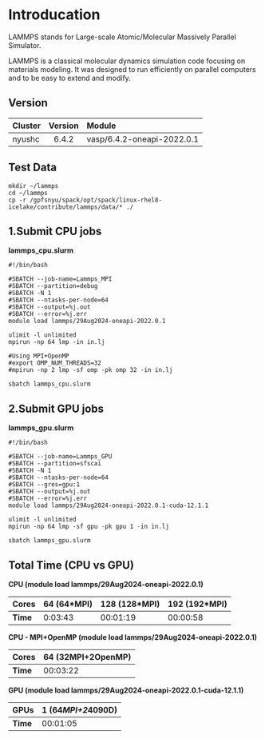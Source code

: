 # Introducation

LAMMPS stands for Large-scale Atomic/Molecular Massively Parallel Simulator.

LAMMPS is a classical molecular dynamics simulation code focusing on materials modeling. It was designed to run efficiently on parallel computers and to be easy to extend and modify. 

## Version
| Cluster | Version   | Module                     |
|:--------|:---------:|:---------------------------|
| nyushc  | 6.4.2     | vasp/6.4.2-oneapi-2022.0.1 |

## Test Data
```
mkdir ~/lammps
cd ~/lammps
cp -r /gpfsnyu/spack/opt/spack/linux-rhel8-icelake/contribute/lammps/data/* ./
```

## 1.Submit CPU jobs

**lammps_cpu.slurm**
```
#!/bin/bash

#SBATCH --job-name=Lammps_MPI
#SBATCH --partition=debug
#SBATCH -N 1
#SBATCH --ntasks-per-node=64
#SBATCH --output=%j.out
#SBATCH --error=%j.err
module load lammps/29Aug2024-oneapi-2022.0.1

ulimit -l unlimited
mpirun -np 64 lmp -in in.lj

#Using MPI+OpenMP
#export OMP_NUM_THREADS=32 
#mpirun -np 2 lmp -sf omp -pk omp 32 -in in.lj
```

```
sbatch lammps_cpu.slurm
```

## 2.Submit GPU jobs

**lammps_gpu.slurm**
```
#!/bin/bash

#SBATCH --job-name=Lammps_GPU
#SBATCH --partition=sfscai
#SBATCH -N 1
#SBATCH --ntasks-per-node=64
#SBATCH --gres=gpu:1
#SBATCH --output=%j.out
#SBATCH --error=%j.err
module load lammps/29Aug2024-oneapi-2022.0.1-cuda-12.1.1

ulimit -l unlimited
mpirun -np 64 lmp -sf gpu -pk gpu 1 -in in.lj
```

```
sbatch lammps_gpu.slurm
```

## Total Time (CPU vs GPU)

**CPU (module load lammps/29Aug2024-oneapi-2022.0.1)**

| Cores    | 64 (64*MPI) | 128 (128*MPI) | 192 (192*MPI) |
|:---------|:------------|:--------------|---------------|
| **Time** | 0:03:43     | 00:01:19      | 00:00:58      |

**CPU - MPI+OpenMP (module load lammps/29Aug2024-oneapi-2022.0.1)**

| Cores    | 64 (32MPI+2OpenMP) |
|:---------|:-------------------|
| **Time** | 00:03:22           |

**GPU (module load lammps/29Aug2024-oneapi-2022.0.1-cuda-12.1.1)**

| GPUs     | 1 (64*MPI+2*4090D) |
|:---------|:-------------------|
| **Time** | 00:01:05           |
